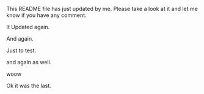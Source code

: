 This README file has just updated by me. Please take a look at it and let me know if you have any comment.

It Updated again.

And again.

Just to test.

and again as well.

woow

Ok it was the last.

